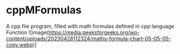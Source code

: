 # cppMFormulas
A cpp file program, filled with math formulas defined in cpp language Function
![image(https://media.geeksforgeeks.org/wp-content/uploads/20230428112324/maths-formula-chart-05-05-05-copy.webp)]
